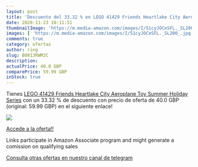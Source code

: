 ```yaml
---
layout: post
title: 'Descuento del 33.32 % en LEGO 41429 Friends Heartlake City Aeropl'
date: 2020-11-23 10:11:51
thumbnailImage: 'https://m.media-amazon.com/images/I/51cyJOCeSFL._SL200_.jpg'
images: [ 'https://m.media-amazon.com/images/I/51cyJOCeSFL._SL200_.jpg' ]
comments: true
category: ofertas
author: ring
slug: B0813RWM2C
description:
actualPrice: 40.0 GBP
comparePrice: 59.99 GBP
inStock: true
---
```


Tienes [LEGO 41429 Friends Heartlake City Aeroplane Toy  Summer Holiday Series](https://www.amazon.co.uk/dp/B0813RWM2C/?tag=redken01-21) con un 33.32 % de descuento con precio de oferta de 40.0 GBP (original: 59.99 GBP) en el siguiente enlace!

[![](https://m.media-amazon.com/images/I/51cyJOCeSFL._SL200_.jpg)](https://www.amazon.co.uk/dp/B0813RWM2C/?tag=redken01-21)

[Accede a la oferta!!](https://www.amazon.co.uk/dp/B0813RWM2C/?tag=redken01-21)

Links participate in Amazon Associate program and might generate a comission on qualifying sales

[Consulta otras ofertas en nuestro canal de telegram](https://t.me/s/ofertas25)
